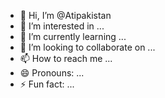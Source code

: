 - 👋 Hi, I’m @Atipakistan
- 👀 I’m interested in ...
- 🌱 I’m currently learning ...
- 💞️ I’m looking to collaborate on ...
- 📫 How to reach me ...
- 😄 Pronouns: ...
- ⚡ Fun fact: ...

<!---
Atipakistan/Atipakistan is a ✨ special ✨ repository because its `README.md` (this file) appears on your GitHub profile.
You can click the Preview link to take a look at your changes.
--->
